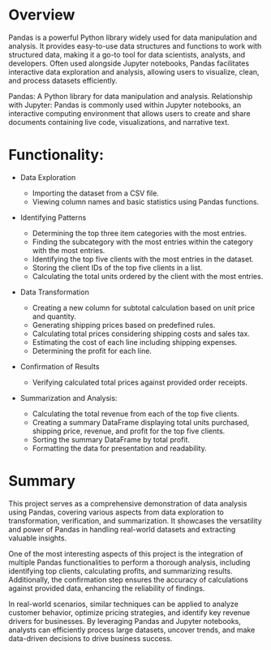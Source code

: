 # Overview

Pandas is a powerful Python library widely used for data manipulation and analysis. It provides easy-to-use data structures and functions to work with structured data, making it a go-to tool for data scientists, analysts, and developers. Often used alongside Jupyter notebooks, Pandas facilitates interactive data exploration and analysis, allowing users to visualize, clean, and process datasets efficiently.

Pandas: A Python library for data manipulation and analysis.
Relationship with Jupyter: Pandas is commonly used within Jupyter notebooks, an interactive computing environment that allows users to create and share documents containing live code, visualizations, and narrative text.

# Functionality:

- Data Exploration
    - Importing the dataset from a CSV file.
    - Viewing column names and basic statistics using Pandas functions.

- Identifying Patterns
    - Determining the top three item categories with the most entries.
    - Finding the subcategory with the most entries within the category with the most entries.
    - Identifying the top five clients with the most entries in the dataset.
    - Storing the client IDs of the top five clients in a list.
    - Calculating the total units ordered by the client with the most entries.

- Data Transformation
    - Creating a new column for subtotal calculation based on unit price and quantity.
    - Generating shipping prices based on predefined rules.
    - Calculating total prices considering shipping costs and sales tax.
    - Estimating the cost of each line including shipping expenses.
    - Determining the profit for each line.

- Confirmation of Results
    - Verifying calculated total prices against provided order receipts.

- Summarization and Analysis:
    - Calculating the total revenue from each of the top five clients.
    - Creating a summary DataFrame displaying total units purchased, shipping price, revenue, and profit for the top five clients.
    - Sorting the summary DataFrame by total profit.
    - Formatting the data for presentation and readability.

# Summary

This project serves as a comprehensive demonstration of data analysis using Pandas, covering various aspects from data exploration to transformation, verification, and summarization. It showcases the versatility and power of Pandas in handling real-world datasets and extracting valuable insights.

One of the most interesting aspects of this project is the integration of multiple Pandas functionalities to perform a thorough analysis, including identifying top clients, calculating profits, and summarizing results. Additionally, the confirmation step ensures the accuracy of calculations against provided data, enhancing the reliability of findings.

In real-world scenarios, similar techniques can be applied to analyze customer behavior, optimize pricing strategies, and identify key revenue drivers for businesses. By leveraging Pandas and Jupyter notebooks, analysts can efficiently process large datasets, uncover trends, and make data-driven decisions to drive business success.